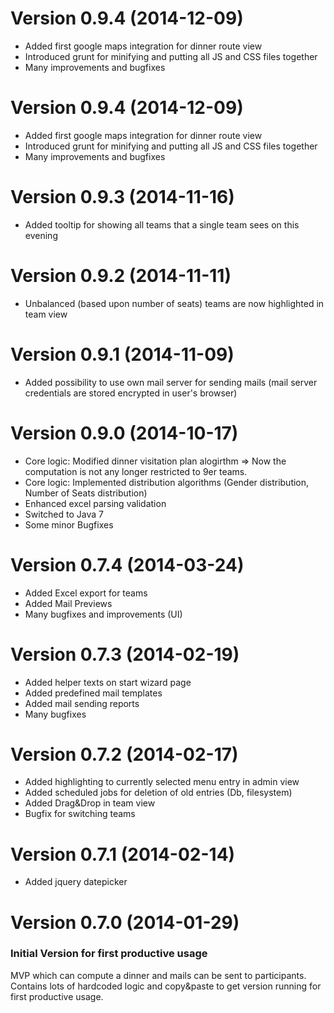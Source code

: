 # Version 0.9.4 (2014-12-09)
 - Added first google maps integration for dinner route view
 - Introduced grunt for minifying and putting all JS and CSS files together
 - Many improvements and bugfixes
 
# Version 0.9.4 (2014-12-09)
 - Added first google maps integration for dinner route view
 - Introduced grunt for minifying and putting all JS and CSS files together
 - Many improvements and bugfixes

# Version 0.9.3 (2014-11-16)
 - Added tooltip for showing all teams that a single team sees on this evening 

# Version 0.9.2 (2014-11-11)
 - Unbalanced (based upon number of seats) teams are now highlighted in team view   

# Version 0.9.1 (2014-11-09)
 - Added possibility to use own mail server for sending mails (mail server credentials are stored encrypted in user's browser)

# Version 0.9.0 (2014-10-17)
 - Core logic: Modified dinner visitation plan alogirthm => Now the computation is not any longer restricted to 9er teams.
 - Core logic: Implemented distribution algorithms (Gender distribution, Number of Seats distribution)
 - Enhanced excel parsing validation
 - Switched to Java 7
 - Some minor Bugfixes

# Version 0.7.4 (2014-03-24)
 - Added Excel export for teams
 - Added Mail Previews
 - Many bugfixes and improvements (UI)

# Version 0.7.3 (2014-02-19)
 - Added helper texts on start wizard page
 - Added predefined mail templates
 - Added mail sending reports
 - Many bugfixes

# Version 0.7.2 (2014-02-17)
 - Added highlighting to currently selected menu entry in admin view
 - Added scheduled jobs for deletion of old entries (Db, filesystem)
 - Added Drag&Drop in team view
 - Bugfix for switching teams

# Version 0.7.1 (2014-02-14)
 - Added jquery datepicker

# Version 0.7.0 (2014-01-29)
### Initial Version for first productive usage
MVP which can compute a dinner and mails can be sent to participants. Contains lots of  hardcoded logic and copy&paste to get version running for first productive usage.
